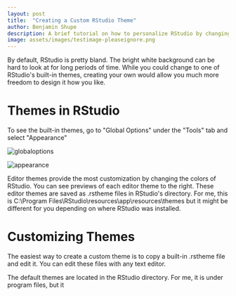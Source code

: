 ```yaml
---
layout: post
title:  "Creating a Custom RStudio Theme"
author: Benjamin Shupe
description: A brief tutorial on how to personalize RStudio by changing and customizing themes.
image: assets/images/testimage-pleaseignore.png
--- 
```


By default, RStudio is pretty bland. The bright white background can be hard to look at for long periods of time. While you could change to one of RStudio's built-in themes, creating your own would allow you much more freedom to design it how you like.

# Themes in RStudio

To see the built-in themes, go to "Global Options" under the "Tools" tab and select "Appearance"

![globaloptions](https://github.com/shupe64/shupe64.github.io/assets/144186508/e11695bb-9fed-435b-9805-5bb61135db24)

![appearance](https://github.com/shupe64/shupe64.github.io/assets/144186508/1a28342c-a06b-417c-87af-1013b771c931)

Editor themes provide the most customization by changing the colors of RStudio. You can see previews of each editor theme to the right. These editor themes are saved as .rstheme files in RStudio's directory. For me, this is
C:\Program Files\RStudio\resources\app\resources\themes
but it might be different for you depending on where RStudio was installed.

# Customizing Themes

The easiest way to create a custom theme is to copy a built-in .rstheme file and edit it. You can edit these files with any text editor. 



The default themes are located in the RStudio directory. For me, it is under program files, but it 







